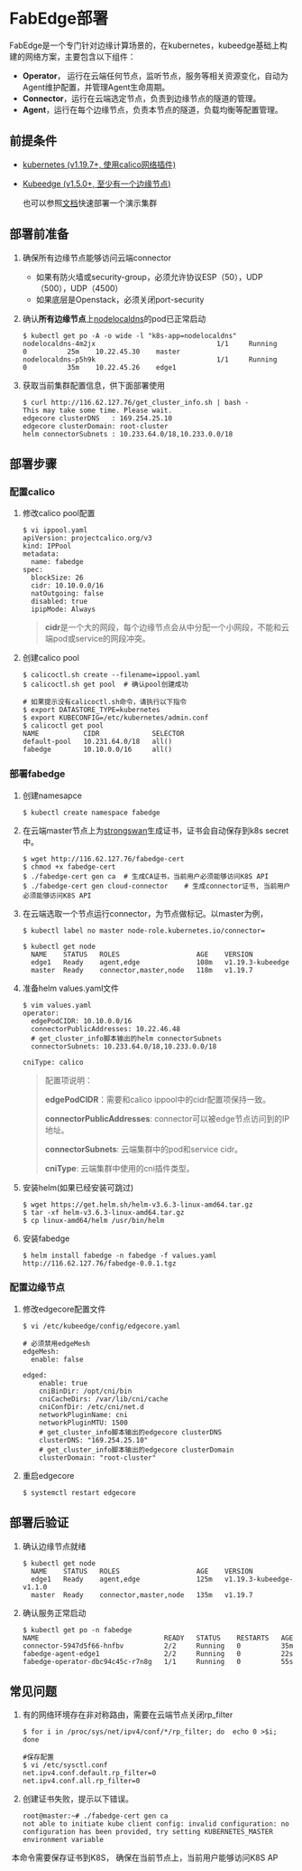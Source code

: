 # FabEdge部署

FabEdge是一个专门针对边缘计算场景的，在kubernetes，kubeedge基础上构建的网络方案，主要包含以下组件：

- **Operator**， 运行在云端任何节点，监听节点，服务等相关资源变化，自动为Agent维护配置，并管理Agent生命周期。
- **Connector**，运行在云端选定节点，负责到边缘节点的隧道的管理。
- **Agent**，运行在每个边缘节点，负责本节点的隧道，负载均衡等配置管理。



## 前提条件

- [kubernetes (v1.19.7+,  使用calico网络插件)](https://github.com/kubernetes-sigs/kubespray )

- [Kubeedge (v1.5.0+, 至少有一个边缘节点)](https://kubeedge.io/en/docs/)  

  也可以参照[文档](https://github.com/FabEdge/fabedge/blob/main/docs/install_k8s.md)快速部署一个演示集群



## 部署前准备

1. 确保所有边缘节点能够访问云端connector

    - 如果有防火墙或security-group，必须允许协议ESP（50），UDP（500），UDP（4500）
    - 如果底层是Openstack，必须关闭port-security
   
2. 确认**所有边缘节点**上[nodelocaldns](https://kubernetes.io/docs/tasks/administer-cluster/nodelocaldns/)的pod已正常启动

    ```shell
    $ kubectl get po -A -o wide -l "k8s-app=nodelocaldns"
    nodelocaldns-4m2jx                              1/1     Running     0          25m    10.22.45.30    master           
    nodelocaldns-p5h9k                              1/1     Running     0          35m    10.22.45.26    edge1      
    ```

3. 获取当前集群配置信息，供下面部署使用

    ```shell
    $ curl http://116.62.127.76/get_cluster_info.sh | bash -
    This may take some time. Please wait.
    edgecore clusterDNS   : 169.254.25.10
    edgecore clusterDomain: root-cluster
    helm connectorSubnets : 10.233.64.0/18,10.233.0.0/18
    ```



## 部署步骤

### 配置calico

1. 修改calico pool配置

    ```shell
    $ vi ippool.yaml
    apiVersion: projectcalico.org/v3
    kind: IPPool
    metadata:
      name: fabedge
    spec:
      blockSize: 26
      cidr: 10.10.0.0/16
      natOutgoing: false
      disabled: true
      ipipMode: Always
    ```

    > **cidr**是一个大的网段，每个边缘节点会从中分配一个小网段，不能和云端pod或service的网段冲突。

2. 创建calico pool

    ```shell
    $ calicoctl.sh create --filename=ippool.yaml
    $ calicoctl.sh get pool  # 确认pool创建成功
    
    # 如果提示没有calicoctl.sh命令，请执行以下指令
    $ export DATASTORE_TYPE=kubernetes
    $ export KUBECONFIG=/etc/kubernetes/admin.conf
    $ calicoctl get pool
    NAME           CIDR             SELECTOR   
    default-pool   10.231.64.0/18   all()      
    fabedge        10.10.0.0/16     all()
    ```



### 部署fabedge

1. 创建namesapce

    ```
    $ kubectl create namespace fabedge
    ```

2. 在云端master节点上为[strongswan](https://www.strongswan.org/)生成证书，证书会自动保存到k8s secret中。

   ```shell
   $ wget http://116.62.127.76/fabedge-cert
   $ chmod +x fabedge-cert
   $ ./fabedge-cert gen ca  # 生成CA证书，当前用户必须能够访问K8S API
   $ ./fabedge-cert gen cloud-connector    # 生成connector证书, 当前用户必须能够访问K8S API
   ```

3. 在云端选取一个节点运行connector，为节点做标记。以master为例，

   ```shell
   $ kubectl label no master node-role.kubernetes.io/connector=
   
   $ kubectl get node
     NAME    STATUS   ROLES                   AGE    VERSION
     edge1   Ready    agent,edge              108m   v1.19.3-kubeedge    
     master  Ready    connector,master,node   118m   v1.19.7     
   ```

4. 准备helm values.yaml文件

    ```shell
    $ vim values.yaml
    operator:
      edgePodCIDR: 10.10.0.0/16
      connectorPublicAddresses: 10.22.46.48
      # get_cluster_info脚本输出的helm connectorSubnets
      connectorSubnets: 10.233.64.0/18,10.233.0.0/18
    
    cniType: calico
    ```
    
    > 配置项说明：
    >
    >   **edgePodCIDR**：需要和calico ippool中的cidr配置项保持一致。
    >
    >   **connectorPublicAddresses**: connector可以被edge节点访问到的IP地址。
    >
    >   **connectorSubnets**: 云端集群中的pod和service cidr。
    >
    >   **cniType**: 云端集群中使用的cni插件类型。

5.  安装helm(如果已经安装可跳过)

    ```shell
    $ wget https://get.helm.sh/helm-v3.6.3-linux-amd64.tar.gz
    $ tar -xf helm-v3.6.3-linux-amd64.tar.gz
    $ cp linux-amd64/helm /usr/bin/helm 
    ```

6.  安装fabedge 

    ```shell
    $ helm install fabedge -n fabedge -f values.yaml http://116.62.127.76/fabedge-0.0.1.tgz
    ```



### 配置边缘节点

1. 修改edgecore配置文件

    ```shell
    $ vi /etc/kubeedge/config/edgecore.yaml
    
    # 必须禁用edgeMesh
    edgeMesh:
      enable: false
    
    edged:
        enable: true
        cniBinDir: /opt/cni/bin
        cniCacheDirs: /var/lib/cni/cache
        cniConfDir: /etc/cni/net.d
        networkPluginName: cni
        networkPluginMTU: 1500
        # get_cluster_info脚本输出的edgecore clusterDNS
        clusterDNS: "169.254.25.10"
        # get_cluster_info脚本输出的edgecore clusterDomain
        clusterDomain: "root-cluster"
    ```

2. 重启edgecore

    ```shell
    $ systemctl restart edgecore
    ```



## 部署后验证

1. 确认边缘节点就绪

    ```shell
    $ kubectl get node
      NAME    STATUS   ROLES                   AGE    VERSION
      edge1   Ready    agent,edge              125m   v1.19.3-kubeedge-v1.1.0
      master  Ready    connector,master,node   135m   v1.19.7
    ```

2. 确认服务正常启动

    ```shell
    $ kubectl get po -n fabedge
    NAME                               READY   STATUS    RESTARTS   AGE
    connector-5947d5f66-hnfbv          2/2     Running   0          35m
    fabedge-agent-edge1                2/2     Running   0          22s
    fabedge-operator-dbc94c45c-r7n8g   1/1     Running   0          55s
    ```



## 常见问题

1. 有的网络环境存在非对称路由，需要在云端节点关闭rp_filter

    ```shell
    $ for i in /proc/sys/net/ipv4/conf/*/rp_filter; do  echo 0 >$i; done
    
    #保存配置
    $ vi /etc/sysctl.conf
    net.ipv4.conf.default.rp_filter=0
    net.ipv4.conf.all.rp_filter=0
    ```
    
2. 创建证书失败，提示以下错误。
    ```shell
    root@master:~# ./fabedge-cert gen ca
    not able to initiate kube client config: invalid configuration: no configuration has been provided, try setting KUBERNETES_MASTER environment variable
    ```


​       本命令需要保存证书到K8S， 确保在当前节点上，当前用户能够访问K8S AP

